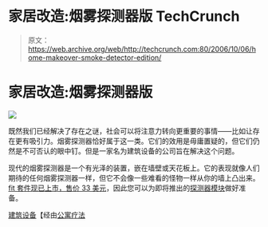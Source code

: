 # 家居改造:烟雾探测器版 TechCrunch

> 原文：<https://web.archive.org/web/http://techcrunch.com:80/2006/10/06/home-makeover-smoke-detector-edition/>

# 家居改造:烟雾探测器版

![](img/2cc4ef919d5a0916bc5a0562633e94bb.png)

既然我们已经解决了存在之谜，社会可以将注意力转向更重要的事情——比如让存在更有吸引力。烟雾探测器恰好属于这一类。它们的效用是毋庸置疑的，但它们仍然是不可否认的眼中钉。但是一家名为建筑设备的公司旨在解决这个问题。

现代的烟雾探测器是一个有光泽的装置，嵌在墙壁或天花板上。它的表现就像人们期待的任何烟雾探测器一样，但它不会像一些难看的怪物一样从你的墙上凸出来。 [fit 套件现已上市，售价 33 美元](https://web.archive.org/web/20210303004201/http://store.architecturaldevices.com/index.asp?PageAction=VIEWPROD&ProdID=2)，因此您可以为即将推出的[探测器模块](https://web.archive.org/web/20210303004201/http://store.architecturaldevices.com/index.asp?PageAction=VIEWPROD&ProdID=1)做好准备。

[建筑设备](https://web.archive.org/web/20210303004201/http://store.architecturaldevices.com/index.asp?PageAction=VIEWCATS&Category=1)【经由[公寓疗法](https://web.archive.org/web/20210303004201/http://www.apartmenttherapy.com/ny/appliances-small/architectural-devices-the-modern-smoke-detector-013178)